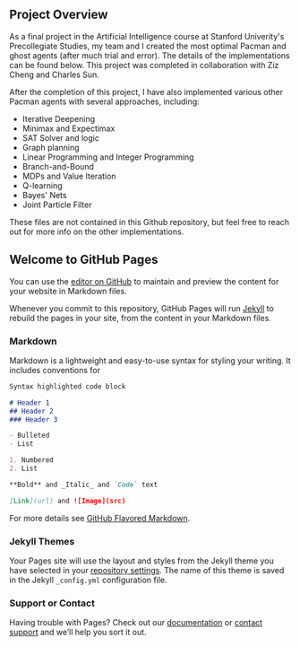 ## Project Overview

As a final project in the Artificial Intelligence course at Stanford Univerity's Precollegiate Studies, my team and I created the most optimal Pacman and ghost agents (after much trial and error). The details of the implementations can be found below. This project was completed in collaboration with Ziz Cheng and Charles Sun.

After the completion of this project, I have also implemented various other Pacman agents with several approaches, including:
* Iterative Deepening
* Minimax and Expectimax
* SAT Solver and logic
* Graph planning
* Linear Programming and Integer Programming
* Branch-and-Bound
* MDPs and Value Iteration
* Q-learning
* Bayes' Nets
* Joint Particle Filter

These files are not contained in this Github repository, but feel free to reach out for more info on the other implementations.

## Welcome to GitHub Pages

You can use the [editor on GitHub](https://github.com/riyapatel13/Pacman-AI/edit/gh-pages/index.md) to maintain and preview the content for your website in Markdown files.

Whenever you commit to this repository, GitHub Pages will run [Jekyll](https://jekyllrb.com/) to rebuild the pages in your site, from the content in your Markdown files.

### Markdown

Markdown is a lightweight and easy-to-use syntax for styling your writing. It includes conventions for

```markdown
Syntax highlighted code block

# Header 1
## Header 2
### Header 3

- Bulleted
- List

1. Numbered
2. List

**Bold** and _Italic_ and `Code` text

[Link](url) and ![Image](src)
```

For more details see [GitHub Flavored Markdown](https://guides.github.com/features/mastering-markdown/).

### Jekyll Themes

Your Pages site will use the layout and styles from the Jekyll theme you have selected in your [repository settings](https://github.com/riyapatel13/Pacman-AI/settings). The name of this theme is saved in the Jekyll `_config.yml` configuration file.

### Support or Contact

Having trouble with Pages? Check out our [documentation](https://docs.github.com/categories/github-pages-basics/) or [contact support](https://github.com/contact) and we’ll help you sort it out.
